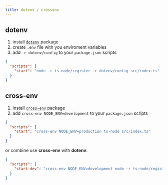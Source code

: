```yaml
---
title: dotenv / crossenv
---
```


## dotenv
1. install [`dotenv`](https://www.npmjs.com/package/dotenv) package
2. create `.env` file with you enviroment variables
3. add `-r dotenv/config` to your `package.json` scripts

```json
{
  "scripts": {
    "start": "node -r ts-node/register -r dotenv/config src/index.ts"
  }
}
```

## cross-env
1. install [`cross-env`](https://www.npmjs.com/package/cross-env) package
2. add `cross-env NODE_ENV=development` to your `package.json` scripts
```json
{
  "scripts": {
    "start": "cross-env NODE_ENV=production ts-node src/index.ts"
  }
}
```

or combine use **cross-env** with **dotenv**: 
```json
{
  "scripts": {
    "start-dev": "cross-env NODE_ENV=development node -r ts-node/register -r dotenv/config src/index.ts"
  }
}
```
